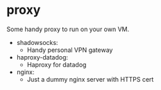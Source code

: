 # proxy
Some handy proxy to run on your own VM.
 - shadowsocks:
   - Handy personal VPN gateway
 - haproxy-datadog:
   - Haproxy for datadog
 - nginx:
   - Just a dummy nginx server with HTTPS cert

